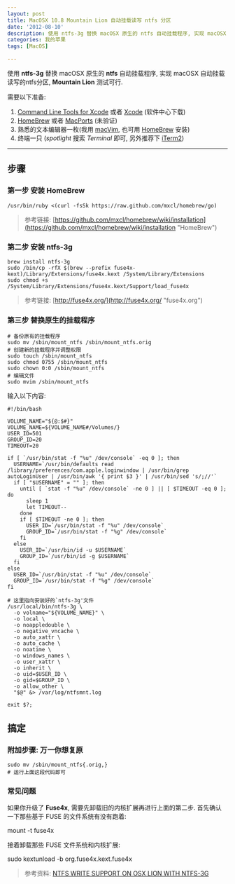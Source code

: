 ```yaml
---
layout: post
title: MacOSX 10.8 Mountain Lion 自动挂载读写 ntfs 分区
date: '2012-08-10'
description: 使用 ntfs-3g 替换 macOSX 原生的 ntfs 自动挂载程序, 实现 macOSX 自动挂载读写的 ntfs 分区, Mountain Lion 测试可行.
categories: 我的苹果
tags: [MacOS]

---
```

[HomeBrew]: http://mxcl.github.com/homebrew/ "HomeBrew"
[MacPorts]:  http://www.macports.org/ "MacPorts"
[macVim]: http://code.google.com/p/macvim/ "macVim"
[Xcode]: http://itunes.apple.com/us/app/xcode/id497799835 "Xcode"
[iTerm2]: http://www.iterm2.com/ "iTerm2"
[Command Line Tools for Xcode]: https://developer.apple.com/downloads "Command Line Tools for Xcode"

使用 **ntfs-3g** 替换 macOSX 原生的 **ntfs** 自动挂载程序, 实现 macOSX 自动挂载读写的ntfs分区, **Mountain Lion** 测试可行.

需要以下准备:

1. [Command Line Tools for Xcode][] 或者 [Xcode][] (软件中心下载)
1. [HomeBrew][] 或者 [MacPorts][] (未验证)
1. 熟悉的文本编辑器一枚(我用 [macVim][], 也可用 [HomeBrew][] 安装)
1. 终端一只 (*spotlight* 搜索 *Terminal* 即可, 另外推荐下 [iTerm2][])

---

## 步骤 #
### 第一步 安装 HomeBrew

	/usr/bin/ruby <(curl -fsSk https://raw.github.com/mxcl/homebrew/go)

> 参考链接: [https://github.com/mxcl/homebrew/wiki/installation](https://github.com/mxcl/homebrew/wiki/installation "HomeBrew")

### 第二步 安装 ntfs-3g

	brew install ntfs-3g
	sudo /bin/cp -rfX $(brew --prefix fuse4x-kext)/Library/Extensions/fuse4x.kext /System/Library/Extensions
	sudo chmod +s /System/Library/Extensions/fuse4x.kext/Support/load_fuse4x

> 参考链接: [http://fuse4x.org/](http://fuse4x.org/ "fuse4x.org")

### 第三步 替换原生的挂载程序

	# 备份原有的挂载程序
	sudo mv /sbin/mount_ntfs /sbin/mount_ntfs.orig
	# 创建新的挂载程序并调整权限
	sudo touch /sbin/mount_ntfs
	sudo chmod 0755 /sbin/mount_ntfs
	sudo chown 0:0 /sbin/mount_ntfs
	# 编辑文件
	sudo mvim /sbin/mount_ntfs

输入以下内容:

    #!/bin/bash
    
    VOLUME_NAME="${@:$#}"
    VOLUME_NAME=${VOLUME_NAME#/Volumes/}
    USER_ID=501
    GROUP_ID=20
    TIMEOUT=20
    
    if [ `/usr/bin/stat -f "%u" /dev/console` -eq 0 ]; then
      USERNAME=`/usr/bin/defaults read /library/preferences/com.apple.loginwindow | /usr/bin/grep autoLoginUser | /usr/bin/awk '{ print $3 }' | /usr/bin/sed 's/;//'`
      if [ "$USERNAME" = "" ]; then
        until [ `stat -f "%u" /dev/console` -ne 0 ] || [ $TIMEOUT -eq 0 ]; do
          sleep 1
          let TIMEOUT--
        done
        if [ $TIMEOUT -ne 0 ]; then
          USER_ID=`/usr/bin/stat -f "%u" /dev/console`
          GROUP_ID=`/usr/bin/stat -f "%g" /dev/console`
        fi
      else
        USER_ID=`/usr/bin/id -u $USERNAME`
        GROUP_ID=`/usr/bin/id -g $USERNAME`
      fi
    else
      USER_ID=`/usr/bin/stat -f "%u" /dev/console`
      GROUP_ID=`/usr/bin/stat -f "%g" /dev/console`
    fi
    
	# 这里指向安装好的`ntfs-3g'文件
    /usr/local/bin/ntfs-3g \
      -o volname="${VOLUME_NAME}" \
      -o local \
      -o noappledouble \
      -o negative_vncache \
      -o auto_xattr \
      -o auto_cache \
      -o noatime \
      -o windows_names \
      -o user_xattr \
      -o inherit \
      -o uid=$USER_ID \
      -o gid=$GROUP_ID \
      -o allow_other \
      "$@" &> /var/log/ntfsmnt.log
    
    exit $?;

## 搞定

### 附加步骤: 万一你想复原

	sudo mv /sbin/mount_ntfs{.orig,}
	# 运行上面这段代码即可
	
### 	常见问题

如果你升级了 **Fuse4x**, 需要先卸载旧的内核扩展再进行上面的第二步. 首先确认一下那些基于 FUSE 的文件系统有没有跑着:

  mount -t fuse4x

接着卸载那些 FUSE 文件系统和内核扩展:

  sudo kextunload -b org.fuse4x.kext.fuse4x

> 参考资料: [NTFS WRITE SUPPORT ON OSX LION WITH NTFS-3G](	http://fernandoff.posterous.com/ntfs-write-support-on-osx-lion-with-ntfs-3g-f 'NTFS WRITE SUPPORT ON OSX LION WITH NTFS-3G')
